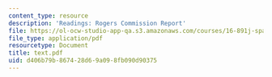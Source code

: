 ```yaml
---
content_type: resource
description: 'Readings: Rogers Commission Report'
file: https://ol-ocw-studio-app-qa.s3.amazonaws.com/courses/16-891j-space-policy-seminar-spring-2003/d406b79b867428d69a098fb090d90375_text.pdf
file_type: application/pdf
resourcetype: Document
title: text.pdf
uid: d406b79b-8674-28d6-9a09-8fb090d90375
---
```

